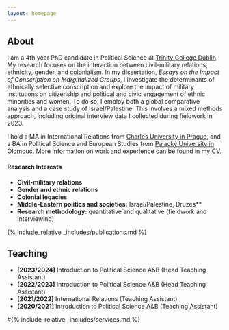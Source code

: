 ```yaml
---
layout: homepage
---
```


## About

I am a 4th year PhD candidate in Political Science at <a href="http://tcd.ie" target="_blank">Trinity College Dublin</a>. My research focuses on the interaction between civil-military relations, ethnicity, gender, and colonialism. In my dissertation, <em>Essays on the Impact of Conscription on Marginalized Groups</em>, I investigate the determinants of ethnically selective conscription and explore the impact of military institutions on citizenship and political and civic engagement of ethnic minorities and women. To do so, I employ both a global comparative analysis and a case study of Israel/Palestine. This involves a mixed methods approach, including original interview data I collected during fieldwork in 2023.

I hold a MA in International Relations from <a href="http://cuni.cz" target="_blank">Charles University in Prague</a>, and a BA in Political Science and European Studies from <a href="http://upol.cz" target="_blank">Palacký University in Olomouc</a>. More information on work and experience can be found in my [CV](assets/files/curriculum_vitae.pdf).

#### Research Interests

- **Civil-military relations**
- **Gender and ethnic relations**
- **Colonial legacies**
- **Middle-Eastern politics and societies:** Israel/Palestine, Druzes**
- **Research methodology:** quantitative and qualitative (fieldwork and interviewing)

{% include_relative _includes/publications.md %}

## Teaching

- **[2023/2024]** Introduction to Political Science A&B (Head Teaching Assistant)
- **[2022/2023]** Introduction to Political Science A&B (Head Teaching Assistant)
- **[2021/2022]** International Relations (Teaching Assistant)
- **[2020/2021]** Introduction to Political Science A&B (Teaching Assistant)

#{% include_relative _includes/services.md %}
